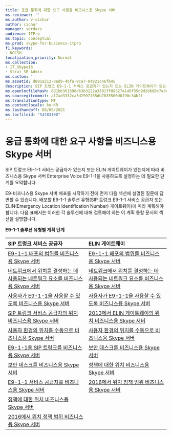 ```yaml
---
title: 응급 통화에 대한 요구 사항을 비즈니스용 Skype 서버
ms.reviewer: ''
ms.author: v-cichur
author: cichur
manager: serdars
audience: ITPro
ms.topic: conceptual
ms.prod: skype-for-business-itpro
f1.keywords:
- NOCSH
localization_priority: Normal
ms.collection:
- IT_Skype16
- Strat_SB_Admin
ms.custom: ''
ms.assetid: d891a212-8ad9-4bfa-9ca7-04921c46fb45
description: SIP 트렁크 E9-1-1 서비스 공급자가 있는지 또는 ELIN 게이트웨이가 있는지에 따라 비즈니스용 Skype 서버 Enterprise Voice E9-1-1을 사용하도록 설정하는 데 필요한 단계를 요약합니다.
ms.openlocfilehash: 881bb361598d63b3222a3391ff88327a148f55d9d2d680c7ade0ecb1c19f31b4
ms.sourcegitcommit: a17ad3332ca5d2997f85db7835500d8190c34b2f
ms.translationtype: MT
ms.contentlocale: ko-KR
ms.lasthandoff: 08/05/2021
ms.locfileid: "54283100"
---
```

# <a name="define-your-requirements-for-emergency-calls-in-skype-for-business-server"></a>응급 통화에 대한 요구 사항을 비즈니스용 Skype 서버
 
SIP 트렁크 E9-1-1 서비스 공급자가 있는지 또는 ELIN 게이트웨이가 있는지에 따라 비즈니스용 Skype 서버 Enterprise Voice E9-1-1을 사용하도록 설정하는 데 필요한 단계를 요약합니다.
  
E9-비즈니스용 Skype 서버 배포를 시작하기 전에 먼저 다음 섹션에 설명된 질문에 답변할 수 있습니다. 배포할 E9-1-1 솔루션 유형(SIP 트렁크 E9-1-1 서비스 공급자 또는 ELIN(Emergency Location Identification Number) 게이트웨이)에 따라 계획해야 합니다. 다음 표에서는 이러한 각 솔루션에 대해 검토해야 하는 이 계획 통합 문서의 섹션을 설명합니다.
  
**E9-1-1 솔루션 유형별 계획 단계**

|**SIP 트렁크 서비스 공급자**|**ELIN 게이트웨이**|
|:-----|:-----|
|[E9-1-1 배포의 범위를 비즈니스용 Skype 서버](scope.md) <br/> |[E9-1-1 배포의 범위를 비즈니스용 Skype 서버](scope.md) <br/> |
|[네트워크에서 위치를 결정하는 데 사용되는 네트워크 요소를 비즈니스용 Skype 서버](network-location.md) <br/> |[네트워크에서 위치를 결정하는 데 사용되는 네트워크 요소를 비즈니스용 Skype 서버](network-location.md) <br/> |
|[사용자가 E9-1-1을 사용할 수 있도록 비즈니스용 Skype 서버](enable-users.md) <br/> |[사용자가 E9-1-1을 사용할 수 있도록 비즈니스용 Skype 서버](enable-users.md) <br/> |
|[SIP 트렁크 서비스 공급자의 위치 비즈니스용 Skype 서버](manage-locations.md) <br/> |[2013에서 ELIN 게이트웨이의 위치 비즈니스용 Skype 서버](elin-gateways.md) <br/> |
|[사용자 환경의 위치를 수동으로 비즈니스용 Skype 서버](manually-acquiring-a-location.md) <br/> |[사용자 환경의 위치를 수동으로 비즈니스용 Skype 서버](manually-acquiring-a-location.md) <br/> |
|[E9-1-1용 SIP 트렁크를 비즈니스용 Skype 서버](design-the-sip-trunk.md) <br/> |[보안 데스크를 비즈니스용 Skype 서버](security-desk.md) <br/> |
|[보안 데스크를 비즈니스용 Skype 서버](security-desk.md) <br/> |[정책에 대한 위치 비즈니스용 Skype 서버](location-policies.md) <br/> |
|[E9-1-1 서비스 공급자를 비즈니스용 Skype 서버](choose-a-service-provider.md) <br/> |[2016에서 위치 정책 범위 비즈니스용 Skype 서버](location-policy-scope.md) <br/> |
|[정책에 대한 위치 비즈니스용 Skype 서버](location-policies.md) <br/> ||
|[2016에서 위치 정책 범위 비즈니스용 Skype 서버](location-policy-scope.md) <br/> ||
   

